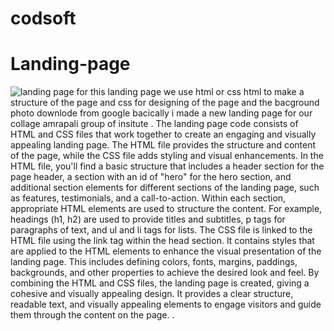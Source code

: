 # codsoft 
# Landing-page
![landing page](https://github.com/ayushkabdwal1/codsoft_landingpage/assets/139578995/b6e5be1b-c082-46cc-936a-b3e729906c5c)
for this landing
 page we use html or css html to make a structure of the page and css for designing of the page and the bacground photo downlode from google bacically i made a new landing page for our collage amrapali group of insitute .
The landing page code consists of HTML and CSS files that work together to create an engaging and visually appealing landing page.
The HTML file provides the structure and content of the page, while the CSS file adds styling and visual enhancements.
In the HTML file, you'll find a basic structure that includes a header section for the page header, a section with an id of "hero" for the hero section, and additional section elements for different sections of the landing page, such as features, testimonials, and a call-to-action. Within each section, appropriate HTML elements are used to structure the content.
For example, headings (h1, h2) are used to provide titles and subtitles, p tags for paragraphs of text, and ul and li tags for lists. The CSS file is linked to the HTML file using the link tag within the head section. 
It contains styles that are applied to the HTML elements to enhance the visual presentation of the landing page.
This includes defining colors, fonts, margins, paddings, backgrounds, and other properties to achieve the desired look and feel. 
By combining the HTML and CSS files, the landing page is created, giving a cohesive and visually appealing design.
It provides a clear structure, readable text, and visually appealing elements to engage visitors and guide them through the content on the page. .
